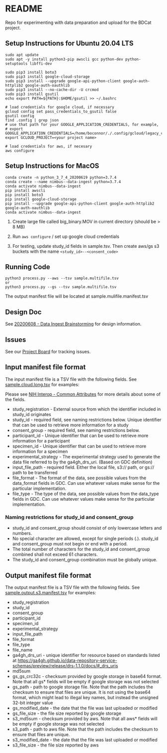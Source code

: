 # README

Repo for experimenting with data preparation and upload for the BDCat project.

## Setup Instructions for Ubuntu 20.04 LTS

    sudo apt update
    sudo apt -y install python3-pip awscli gcc python-dev python-setuptools libffi-dev

    sudo pip3 install boto3
    sudo pip3 install google-cloud-storage
    sudo pip3 install --upgrade google-api-python-client google-auth-httplib2 google-auth-oauthlib
    sudo pip3 install --no-cache-dir -U crcmod
    sudo pip3 install gsutil
    echo export PATH=${PATH}:$HOME/gsutil >> ~/.bashrc

    # load credentials for google cloud, if necessary
	gcloud config set pass_credentials_to_gsutil false
	gsutil config
	find .config | grep json 
	# use that path for your GOOGLE_APPLICATION_CREDENTIALS, for example, 
	# export GOOGLE_APPLICATION_CREDENTIALS=/home/boconnor/./.config/gcloud/legacy_credentials/boconnor@nimbusinformatics.com/adc.json
	export GCLOUD_PROJECT=<your project name>

    # load credentials for aws, if necesary
    aws configure

## Setup Instructions for MacOS

    conda create -n python_3_7_4_20200619 python=3.7.4
    conda create --name nimbus--data-ingest python=3.7.4
    conda activate nimbus--data-ingest
    pip install awscli
    pip install boto3
    pip install google-cloud-storage
    pip install --upgrade google-api-python-client google-auth-httplib2 google-auth-oauthlib
    conda activate nimbus--data-ingest
	
1. Create large file called big_binary.MOV in current directory (should be > 8 MB)

2. Run `aws configure` / set up google cloud credentials

3. For testing, update study\_id fields in sample.tsv. Then create aws/gs s3 buckets with the name `<study_id>--<consent_code>`

## Running Code


    python3 process.py --aws --tsv sample.multifile.tsv 
    or
    python3 process.py --gs --tsv sample.multifile.tsv 
   

The output manifest file will be located at sample.mulifile.<timestamp>manifest.tsv

## Design Doc

See [20200608 - Data Ingest Brainstorming](https://docs.google.com/document/d/1bZHUKZPL7Q7onKLSdR3YBrM7oeREC54yf1g_Dpc2yVI/edit) for design information.  

## Issues

See our [Project Board](https://github.com/orgs/NimbusInformatics/projects/5) for tracking issues.

## Input manifest file format

The input manifest file is a TSV file with the following fields. See [sample.cloud.long.tsv](sample.cloud.long.tsv) for examples:

Please see [NIH Interop - Common Attributes](https://docs.google.com/spreadsheets/d/1MxfcWDXhTfFNFKsbRGjGTQkBoTirNktj04lf6L9_jmk/edit#gid=0) for more details about some of the fields.

* study\_registration - External source from which the identifier included in study\_id originates
* study\_id - required field, see naming restrictions below. Unique identifier that can be used to retrieve more information for a study
* consent_group - required field, see naming restrictions below. 
* participant\_id - Unique identifier that can be used to retrieve more information for a participant
* specimen\_id - Unique identifier that can be used to retrieve more information for a specimen
* experimental\_strategy - The experimental strategy used to generate the data file referred to by the ga4gh_drs_uri. (Based on GDC definition)
* input\_file\_path - required field. Either the local file, s3:// path, or gs:// path to be transferred
* file\_format - The format of the data, see possible values from the data_format fields in GDC.  Can use whatever values make sense for the particular implementation.
* file\_type - The type of the data, see possible values from the data_type fields in GDC.  Can use whatever values make sense for the particular implementation.

### Naming restrictions for study\_id and consent\_group
* study\_id and consent\_group should consist of only lowercase letters and numbers. 
* No special character are allowed, except for single periods (.). study\_id and consent\_group must not begin or end with a period. 
* The total number of characters for the study\_id and consent\_group combined shall not exceed 61 characters. 
* The study\_id and consent\_group combination must be globally unique.

## Output manifest file format

The output manifest file is a TSV file with the following fields.  See [sample.output.s3.manifest.tsv](sample.output.s3.manifest.tsv) for examples:


* study\_registration
* study\_id
* consent_group
* participant\_id
* specimen\_id
* experimental\_strategy
* input\_file\_path
* file\_format
* file\_type
* file\_name
* ga4gh\_drs\_uri - unique identifier for resource based on standards listed at https://ga4gh.github.io/data-repository-service-schemas/preview/release/drs-1.1.0/docs/#_drs_uris
* md5sum
* gs\_gs_crc32c - checksum provided by google storage in base64 format. Note that all gs\* fields will be empty if google storage was not selected
* gs\_path - path to google storage file. Note that the path includes the checksum to ensure that files are unique. It is not using the base64 format, which might lead to illegal key names, but instead the unsigned 32-bit integer value
* gs\_modified\_date - the date that the file was last uploaded or modified
* gs\_file\_size - the file size reported by google storage
* s3\_md5sum - checksum provided by aws. Note that all aws\* fields will be empty if google storage was not selected
* s3\_path - path to aws file. Note that the path includes the checksum to ensure that files are unique.
* s3\_modified\_date - the date that the file was last uploaded or modified
* s3\_file\_size - the file size reported by aws
